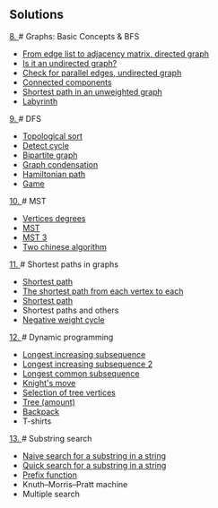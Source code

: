 ## Solutions

<a href = "https://github.com/fadyat/ITMO-PROBLEMS/blob/master/Algorithms/II%20semester/Problems/problems8.pdf"> 8. </a> # Graphs: Basic Concepts & BFS
<ul> 
  <li><a href = "https://github.com/fadyat/ITMO-PROBLEMS/blob/master/Algorithms/II%20semester/Labs/BFS.%20Graphs/EdgesToMatrix.cpp"> From edge list to adjacency matrix, directed graph </a></li>
  <li><a href = "https://github.com/fadyat/ITMO-PROBLEMS/blob/master/Algorithms/II%20semester/Labs/BFS.%20Graphs/unorientation.cpp"> Is it an undirected graph? </a></li>
  <li><a href = "https://github.com/fadyat/ITMO-PROBLEMS/blob/master/Algorithms/II%20semester/Labs/BFS.%20Graphs/ParallelEdges.cpp"> Check for parallel edges, undirected graph </a></li>
  <li><a href = "https://github.com/fadyat/ITMO-PROBLEMS/blob/master/Algorithms/II%20semester/Labs/BFS.%20Graphs/component.cpp"> Сonnected components </a></li>
  <li><a href = "https://github.com/fadyat/ITMO-PROBLEMS/blob/master/Algorithms/II%20semester/Labs/BFS.%20Graphs/TheShortestPath.cpp"> Shortest path in an unweighted graph </a></li>
  <li><a href = "https://github.com/fadyat/ITMO-PROBLEMS/blob/master/Algorithms/II%20semester/Labs/BFS.%20Graphs/labyrinth.cpp"> Labyrinth </a></li>
</ul>

<a href = "https://github.com/fadyat/ITMO-PROBLEMS/blob/master/Algorithms/II%20semester/Problems/problems9.pdf"> 9. </a> # DFS
<ul> 
  <li><a href = "https://github.com/fadyat/ITMO-PROBLEMS/blob/master/Algorithms/II%20semester/Labs/DFS.%20Others/topSort.cpp"> Topological sort </a></li>
  <li><a href = "https://github.com/fadyat/ITMO-PROBLEMS/blob/master/Algorithms/II%20semester/Labs/DFS.%20Others/findingCircle.cpp"> Detect cycle </a></li>
  <li><a href = "https://github.com/fadyat/ITMO-PROBLEMS/blob/master/Algorithms/II%20semester/Labs/DFS.%20Others/bipartiteGraph.cpp"> Bipartite graph </a></li>
  <li><a href = "https://github.com/fadyat/ITMO-PROBLEMS/blob/master/Algorithms/II%20semester/Labs/DFS.%20Others/graphCondensation.cpp"> Graph condensation </a></li>
  <li><a href = "https://github.com/fadyat/ITMO-PROBLEMS/blob/master/Algorithms/II%20semester/Labs/DFS.%20Others/hamiltonianPath.cpp"> Hamiltonian path </a></li>
  <li><a href = "https://github.com/fadyat/ITMO-PROBLEMS/blob/master/Algorithms/II%20semester/Labs/DFS.%20Others/game.cpp"> Game </a></li>
</ul>

<a href = "https://github.com/fadyat/ITMO-PROBLEMS/blob/master/Algorithms/II%20semester/Problems/problemss10.pdf"> 10. </a> # MST
<ul> 
  <li><a href = "https://github.com/fadyat/ITMO-PROBLEMS/blob/master/Algorithms/II%20semester/Labs/MST/degree.cpp"> Vertices degrees</a></li>
  <li><a href = "https://github.com/fadyat/ITMO-PROBLEMS/blob/master/Algorithms/II%20semester/Labs/MST/spanningTreeXY.cpp"> MST </a></li>
  <li><a href = "https://github.com/fadyat/ITMO-PROBLEMS/blob/master/Algorithms/II%20semester/Labs/MST/spanningTree.cpp"> MST 3 </a></li>
  <li><a href = "https://github.com/fadyat/ITMO-PROBLEMS/blob/master/Algorithms/II%20semester/Labs/MST/chineseAlg.cpp"> Two chinese algorithm </a></li>
</ul>

<a href = "https://github.com/fadyat/ITMO-PROBLEMS/blob/master/Algorithms/II%20semester/Problems/problemss11.pdf"> 11. </a> # Shortest paths in graphs
<ul> 
  <li><a href = "https://github.com/fadyat/ITMO-PROBLEMS/blob/master/Algorithms/II%20semester/Labs/SP.%20Graphs/shortestPath%231.cpp"> Shortest path </a></li>
  <li><a href = "https://github.com/fadyat/ITMO-PROBLEMS/blob/master/Algorithms/II%20semester/Labs/SP.%20Graphs/shortestPathTotal.cpp"> The shortest path from each vertex to each </a></li>
  <li><a href = "https://github.com/fadyat/ITMO-PROBLEMS/blob/master/Algorithms/II%20semester/Labs/SP.%20Graphs/shortestPath%232.cpp"> Shortest path </a></li>
  <li> Shortest paths and others </li>
  <li><a href = "https://github.com/fadyat/ITMO-PROBLEMS/blob/master/Algorithms/II%20semester/Labs/SP.%20Graphs/negativeCycle.cpp"> Negative weight cycle </a></li>
</ul>

<a href = "https://github.com/fadyat/ITMO-PROBLEMS/blob/master/Algorithms/II%20semester/Problems/problemss12.pdf"> 12. </a> # Dynamic programming
<ul> 
  <li><a href = "https://github.com/fadyat/ITMO-PROBLEMS/blob/master/Algorithms/II%20semester/Labs/DP/LIS.cpp"> Longest increasing subsequence </a></li>
  <li><a href = "https://github.com/fadyat/ITMO-PROBLEMS/blob/master/Algorithms/II%20semester/Labs/DP/LIS2.cpp"> Longest increasing subsequence 2 </a></li>
  <li><a href = "https://github.com/fadyat/ITMO-PROBLEMS/blob/master/Algorithms/II%20semester/Labs/DP/LCS.cpp"> Longest common subsequence </a></li>
  <li><a href = "https://github.com/fadyat/ITMO-PROBLEMS/blob/master/Algorithms/II%20semester/Labs/DP/knightMove.cpp"> Knight's move </a></li>
  <li><a href = "https://github.com/fadyat/ITMO-PROBLEMS/blob/master/Algorithms/II%20semester/Labs/DP/getIndependentSet.cpp"> Selection of tree vertices </a></li>
  <li><a href = "https://github.com/fadyat/ITMO-PROBLEMS/blob/master/Algorithms/II%20semester/Labs/DP/independentSetSum.cpp"> Tree (amount) </a></li>
  <li><a href = "https://github.com/fadyat/ITMO-PROBLEMS/blob/master/Algorithms/II%20semester/Labs/DP/backpack.cpp"> Backpack</a></li>
  <li> T-shirts </li>
</ul>

<a href = "https://github.com/fadyat/ITMO-PROBLEMS/blob/master/Algorithms/II%20semester/Problems/problemss13.pdf"> 13. </a> # Substring search
<ul> 
  <li><a href = "https://github.com/fadyat/ITMO-PROBLEMS/blob/master/Algorithms/II%20semester/Labs/strings/naiveSubstring.cpp"> Naive search for a substring in a string </a></li>
  <li><a href = "https://github.com/fadyat/ITMO-PROBLEMS/blob/master/Algorithms/II%20semester/Labs/strings/KMP-algo.cpp"> Quick search for a substring in a string </a></li>
  <li><a href = "https://github.com/fadyat/ITMO-PROBLEMS/blob/master/Algorithms/II%20semester/Labs/strings/prefix-function.cpp"> Prefix function </a></li>
  <li> Knuth–Morris–Pratt machine </li>
  <li> Multiple search </li>
</ul>
